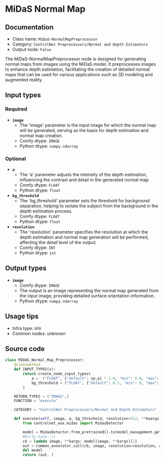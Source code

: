 # MiDaS Normal Map
## Documentation
- Class name: `MiDaS-NormalMapPreprocessor`
- Category: `ControlNet Preprocessors/Normal and Depth Estimators`
- Output node: `False`

The MiDaS-NormalMapPreprocessor node is designed for generating normal maps from images using the MiDaS model. It preprocesses images to enhance depth estimation, facilitating the creation of detailed normal maps that can be used for various applications such as 3D modeling and augmented reality.
## Input types
### Required
- **`image`**
    - The 'image' parameter is the input image for which the normal map will be generated, serving as the basis for depth estimation and normal map creation.
    - Comfy dtype: `IMAGE`
    - Python dtype: `numpy.ndarray`
### Optional
- **`a`**
    - The 'a' parameter adjusts the intensity of the depth estimation, influencing the contrast and detail in the generated normal map.
    - Comfy dtype: `FLOAT`
    - Python dtype: `float`
- **`bg_threshold`**
    - The 'bg_threshold' parameter sets the threshold for background separation, helping to isolate the subject from the background in the depth estimation process.
    - Comfy dtype: `FLOAT`
    - Python dtype: `float`
- **`resolution`**
    - The 'resolution' parameter specifies the resolution at which the depth estimation and normal map generation will be performed, affecting the detail level of the output.
    - Comfy dtype: `INT`
    - Python dtype: `int`
## Output types
- **`image`**
    - Comfy dtype: `IMAGE`
    - The output is an image representing the normal map generated from the input image, providing detailed surface orientation information.
    - Python dtype: `numpy.ndarray`
## Usage tips
- Infra type: `GPU`
- Common nodes: unknown


## Source code
```python
class MIDAS_Normal_Map_Preprocessor:
    @classmethod
    def INPUT_TYPES(s):
        return create_node_input_types(
            a =  ("FLOAT", {"default": np.pi * 2.0, "min": 0.0, "max": np.pi * 5.0, "step": 0.05}),
            bg_threshold = ("FLOAT", {"default": 0.1, "min": 0, "max": 1, "step": 0.05})
        )

    RETURN_TYPES = ("IMAGE",)
    FUNCTION = "execute"

    CATEGORY = "ControlNet Preprocessors/Normal and Depth Estimators"

    def execute(self, image, a, bg_threshold, resolution=512, **kwargs):
        from controlnet_aux.midas import MidasDetector

        model = MidasDetector.from_pretrained().to(model_management.get_torch_device())
        #Dirty hack :))
        cb = lambda image, **kargs: model(image, **kargs)[1]
        out = common_annotator_call(cb, image, resolution=resolution, a=a, bg_th=bg_threshold, depth_and_normal=True)
        del model
        return (out, )

```
